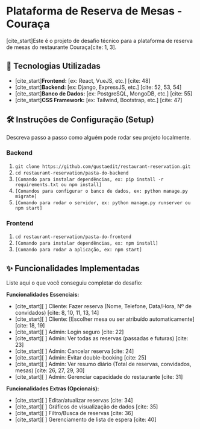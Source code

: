 # Plataforma de Reserva de Mesas - Couraça

[cite_start]Este é o projeto de desafio técnico para a plataforma de reserva de mesas do restaurante Couraça[cite: 1, 3].

## 🚀 Tecnologias Utilizadas

* [cite_start]**Frontend:** [ex: React, VueJS, etc.] [cite: 48]
* [cite_start]**Backend:** [ex: Django, ExpressJS, etc.] [cite: 52, 53, 54]
* [cite_start]**Banco de Dados:** [ex: PostgreSQL, MongoDB, etc.] [cite: 55]
* [cite_start]**CSS Framework:** [ex: Tailwind, Bootstrap, etc.] [cite: 47]

## 🛠️ Instruções de Configuração (Setup)

Descreva passo a passo como alguém pode rodar seu projeto localmente.

### Backend

1.  `git clone https://github.com/gustaedit/restaurant-reservation.git`
2.  `cd restaurant-reservation/pasta-do-backend`
3.  `[Comando para instalar dependências, ex: pip install -r requirements.txt ou npm install]`
4.  `[Comandos para configurar o banco de dados, ex: python manage.py migrate]`
5.  `[Comando para rodar o servidor, ex: python manage.py runserver ou npm start]`

### Frontend

1.  `cd restaurant-reservation/pasta-do-frontend`
2.  `[Comando para instalar dependências, ex: npm install]`
3.  `[Comando para rodar a aplicação, ex: npm start]`

## ✨ Funcionalidades Implementadas

Liste aqui o que você conseguiu completar do desafio:

**Funcionalidades Essenciais:**
* [cite_start][ ] Cliente: Fazer reserva (Nome, Telefone, Data/Hora, Nº de convidados) [cite: 8, 10, 11, 13, 14]
* [cite_start][ ] Cliente: [Escolher mesa ou ser atribuído automaticamente] [cite: 18, 19]
* [cite_start][ ] Admin: Login seguro [cite: 22]
* [cite_start][ ] Admin: Ver todas as reservas (passadas e futuras) [cite: 23]
* [cite_start][ ] Admin: Cancelar reserva [cite: 24]
* [cite_start][ ] Admin: Evitar double-booking [cite: 25]
* [cite_start][ ] Admin: Ver resumo diário (Total de reservas, convidados, mesas) [cite: 26, 27, 29, 30]
* [cite_start][ ] Admin: Gerenciar capacidade do restaurante [cite: 31]

**Funcionalidades Extras (Opcionais):**
* [cite_start][ ] Editar/atualizar reservas [cite: 34]
* [cite_start][ ] Gráficos de visualização de dados [cite: 35]
* [cite_start][ ] Filtro/Busca de reservas [cite: 36]
* [cite_start][ ] Gerenciamento de lista de espera [cite: 40]
